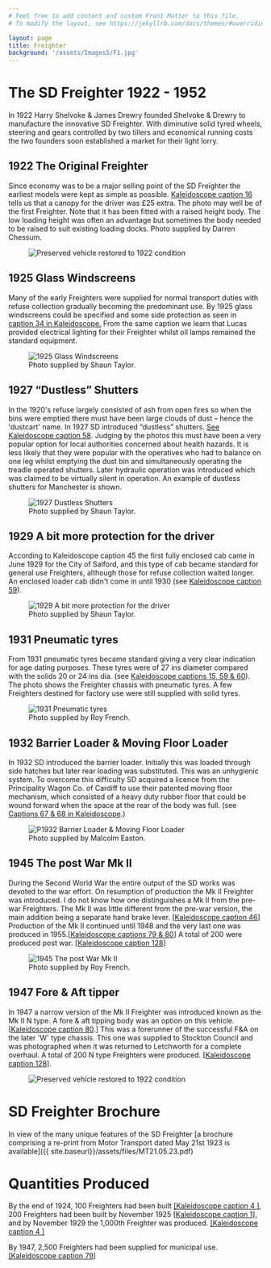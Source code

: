 ```yaml
---
# Feel free to add content and custom Front Matter to this file.
# To modify the layout, see https://jekyllrb.com/docs/themes/#overriding-theme-defaults

layout: page
title: Freighter
background: '/assets/Images5/F1.jpg'
---
```

# The SD Freighter 1922 - 1952

In 1922 Harry Shelvoke &amp; James Drewry founded Shelvoke &amp; Drewry to manufacture the innovative SD Freighter. With diminutive solid tyred wheels, steering and gears controlled by two tillers and economical running costs the two founders soon established a market for their light lorry.

## 1922 The Original Freighter

Since economy was to be a major selling point of the SD Freighter the earliest models were kept as simple as possible. <a href="{{ site.baseurl}}/Literature.html" target="_blank">Kaleidoscope caption 16</a> tells us that a canopy for the driver was £25 extra. The photo may well be of the first Freighter. Note that it has been fitted with a raised height body. The low loading height was often an advantage but sometimes the body needed to be raised to suit existing loading docks. Photo supplied by Darren Chessum.

<figure class="figure w-100 text-center">
    <img src="{{ site.baseurl }}/assets/Images5/F1.jpg" class="figure-img img-fluid rounded" alt="Preserved vehicle restored to 1922 condition">
    <!--<figcaption class="figure-caption text-center">Preserved vehicle restored to 1922 condition.</figcaption>-->
  </figure>

## 1925 Glass Windscreens

Many of the early Freighters were supplied for normal transport duties with refuse collection gradually becoming the predominant use. By 1925 glass windscreens could be specified and some side protection as seen in<a href="{{ site.baseurl}}/Literature.html" target="_blank"> caption 34 in Kaleidoscope.</a> From the same caption we learn that Lucas provided electrical lighting for their Freighter whilst oil lamps remained the standard equipment. 

<figure class="figure w-100 text-center">
    <img src="{{ site.baseurl }}/assets/Images5/F2.jpg" class="figure-img img-fluid rounded" alt="1925 Glass Windscreens">
    <figcaption class="figure-caption text-center">Photo supplied by Shaun Taylor.</figcaption>
  </figure>

## 1927 &#8220;Dustless&#8221; Shutters

In the 1920's refuse largely consisted of ash from open fires so when the bins were emptied there must have been large clouds of dust &#8211; hence the 'dustcart' name. In 1927 SD introduced &#8220;dustless&#8221; shutters. <a href="{{ site.baseurl}}/Literature.html" target="_blank">See Kaleidoscope caption 58</a>. Judging by the photos this must have been a very popular option for local authorities concerned about health hazards. It is less likely that they were popular with the operatives who had to balance on one leg whilst emptying the dust bin and simultaneously operating the treadle operated shutters. Later hydraulic operation was introduced which was claimed to be virtually silent in operation. An example of dustless shutters for Manchester is shown. 

<figure class="figure w-100 text-center">
    <img src="{{ site.baseurl }}/assets/Images5/F3.jpg" class="figure-img img-fluid rounded" alt="1927 Dustless Shutters">
    <figcaption class="figure-caption text-center">Photo supplied by Shaun Taylor.</figcaption>
  </figure>

## 1929 A bit more protection for the driver

According to Kaleidoscope caption 45 the first fully enclosed cab came in June 1929 for the City of Salford, and this type of cab became standard for general use Freighters, although those for refuse collection waited longer. An enclosed loader cab didn't come in until 1930 (see <a href="{{ site.baseurl}}/Literature.html" target="_blank">Kaleidoscope caption 59</a>). 

<figure class="figure w-100 text-center">
    <img src="{{ site.baseurl }}/assets/Images5/F4.jpg" class="figure-img img-fluid rounded" alt="1929 A bit more protection for the driver">
    <figcaption class="figure-caption text-center">Photo supplied by Shaun Taylor.</figcaption>
  </figure>

## 1931 Pneumatic tyres

From 1931 pneumatic tyres became standard giving a very clear indication for age dating purposes. These tyres were of 27 ins diameter compared with the solids 20 or 24 ins dia. (see <a href="{{ site.baseurl}}/Literature.html" target="_blank">Kaleidoscope captions 15, 59 &amp; 60</a>). The photo shows the Freighter chassis with pneumatic tyres. A few Freighters destined for factory use were still supplied with solid tyres. 

<figure class="figure w-100 text-center">
    <img src="{{ site.baseurl }}/assets/Images5/F5.jpg" class="figure-img img-fluid rounded" alt="1931 Pneumatic tyres">
    <figcaption class="figure-caption text-center">Photo supplied by Roy French.</figcaption>
  </figure>


## 1932 Barrier Loader &amp; Moving Floor Loader

In 1932 SD introduced the barrier loader. Initially this was loaded through side hatches but later rear loading was substituted. This was an unhygienic system. To overcome this difficulty SD acquired a licence from the Principality Wagon Co. of Cardiff to use their patented moving floor mechanism, which consisted of a heavy duty rubber floor that could be wound forward when the space at the rear of the body was full. (see <a href="{{ site.baseurl}}/Literature.html" target="_blank">Captions 67 &amp; 68 in Kaleidoscope</a>.)

<figure class="figure w-100 text-center">
    <img src="{{ site.baseurl }}/assets/Images5/F6.jpg" class="figure-img img-fluid rounded" alt="P1932 Barrier Loader &amp; Moving Floor Loader">
    <figcaption class="figure-caption text-center">Photo supplied by Malcolm Easton.</figcaption>
  </figure>


## 1945 The post War Mk II

During the Second World War the entire output of the SD works was devoted to the war effort. On resumption of production the Mk II Freighter was introduced. I do not know how one distinguishes a Mk II from the pre-war Freighters. The Mk II was little different from the pre-war version, the main addition being a separate hand brake lever. [<a href="{{ site.baseurl}}/Literature.html" target="_blank">Kaleidoscope caption 46</a>] Production of the Mk II continued until 1948 and the very last one was produced in 1955.[<a href="{{ site.baseurl}}/Literature.html" target="_blank">Kaleidoscope captions 79 &amp; 80</a>] A total of 200 were produced post war. [<a href="{{ site.baseurl}}/Literature.html" target="_blank">Kaleidoscope caption 128</a>]

<figure class="figure w-100 text-center">
    <img src="{{ site.baseurl }}/assets/Images5/F7.jpg" class="figure-img img-fluid rounded" alt="1945 The post War Mk II">
    <figcaption class="figure-caption text-center">Photo supplied by Roy French.</figcaption>
  </figure>


## 1947 Fore &amp; Aft tipper

In 1947 a narrow version of the Mk II Freighter was introduced known as the Mk II N type. A fore &amp; aft tipping body was an option on this vehicle. [<a href="{{ site.baseurl}}/Literature.html" target="_blank">Kaleidoscope caption 80</a>.] This was a forerunner of the successful F&amp;A on the later 'W' type chassis. This one was supplied to Stockton Council and was photographed when it was returned to Letchworth for a complete overhaul. A total of 200 N type Freighters were produced. [<a href="{{ site.baseurl}}/Literature.html" target="_blank">Kaleidoscope caption 128</a>]. 

<figure class="figure w-100 text-center">
    <img src="{{ site.baseurl }}/assets/Images5/F8.jpg" class="figure-img img-fluid rounded" alt="Preserved vehicle restored to 1922 condition">
    <!--<figcaption class="figure-caption text-center">Photo supplied by the late Peter Lear.</figcaption>-->
  </figure>


# SD Freighter Brochure

In view of the many unique features of the SD Freighter [a brochure comprising a re-print from Motor Transport dated May 21st 1923 is available]({{ site.baseurl}}/assets/files/MT21.05.23.pdf)

# Quantities Produced

By the end of 1924, 100 Freighters had been built <a href="{{ site.baseurl}}/Literature.html" target="_blank">[Kaleidoscope caption 4 ]</a>, 200 Freighters had been built by November 1925 [<a href="{{ site.baseurl}}/Literature.html" target="_blank">Kaleidoscope caption 1</a>], and by November 1929 the 1,000th Freighter was produced. <a href="{{ site.baseurl}}/Literature.html" target="_blank">[Kaleidoscope caption 4 ]</a>

By 1947, 2,500 Freighters had been supplied for municipal use. <a href="{{ site.baseurl}}/Literature.html" target="_blank">[Kaleidoscope caption 79</a>]

